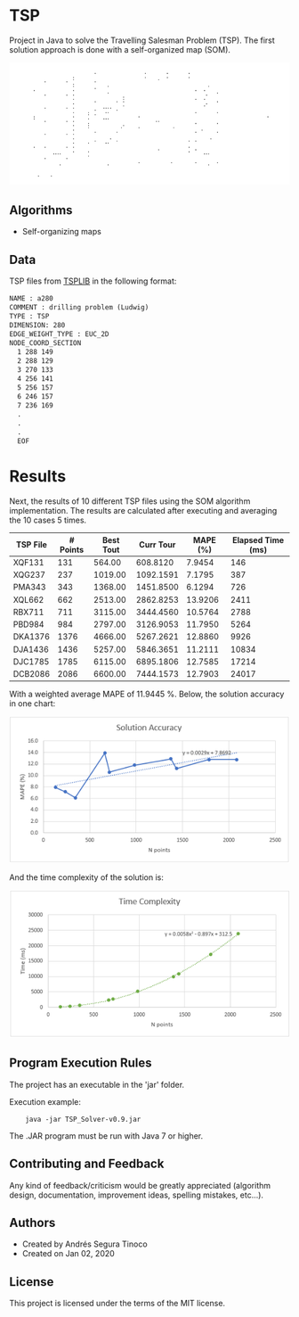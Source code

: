 # TSP
Project in Java to solve the Travelling Salesman Problem (TSP). The first solution approach is done with a self-organized map (SOM).

![som-xqf131 solution](https://raw.githubusercontent.com/ansegura7/TSP/master/images/som-xqf131.gif)

## Algorithms
- Self-organizing maps

## Data
TSP files from <a href="http://elib.zib.de/pub/mp-testdata/tsp/tsplib/tsp/index.html" target="_blank">TSPLIB</a> in the following format:

```
NAME : a280
COMMENT : drilling problem (Ludwig)
TYPE : TSP
DIMENSION: 280
EDGE_WEIGHT_TYPE : EUC_2D
NODE_COORD_SECTION
  1 288 149
  2 288 129
  3 270 133
  4 256 141
  5 256 157
  6 246 157
  7 236 169
  .
  .
  .
  EOF
```

# Results
Next, the results of 10 different TSP files using the SOM algorithm implementation. The results are calculated after executing and averaging the 10 cases 5 times.

| TSP File | # Points | Best Tout | Curr Tour | MAPE (%) | Elapsed Time (ms) |
| -- | -- | -- | -- | -- | -- |
| XQF131  | 131  |  564.00 | 608.8120  | 7.9454  |   146 |
| XQG237  | 237  | 1019.00 | 1092.1591 | 7.1795  |   387 |
| PMA343  | 343  | 1368.00 | 1451.8500 | 6.1294  |   726 |
| XQL662  | 662  | 2513.00 | 2862.8253 | 13.9206 |  2411 |
| RBX711  | 711  | 3115.00 | 3444.4560 | 10.5764 |  2788 |
| PBD984  | 984  | 2797.00 | 3126.9053 | 11.7950 |  5264 |
| DKA1376 | 1376 | 4666.00 | 5267.2621 | 12.8860 |  9926 |
| DJA1436 | 1436 | 5257.00 | 5846.3651 | 11.2111 | 10834 |
| DJC1785 | 1785 | 6115.00 | 6895.1806 | 12.7585 | 17214 |
| DCB2086 | 2086 | 6600.00 | 7444.1573 | 12.7903 | 24017 |

With a weighted average MAPE of 11.9445 %. Below, the solution accuracy in one chart:

![solution accuracy](https://raw.githubusercontent.com/ansegura7/TSP/master/images/results1.PNG)

And the time complexity of the solution is:

![time complexity](https://raw.githubusercontent.com/ansegura7/TSP/master/images/results2.PNG)

## Program Execution Rules
The project has an executable in the 'jar' folder.

Execution example:
``` console
    java -jar TSP_Solver-v0.9.jar
```
The .JAR program must be run with Java 7 or higher.

## Contributing and Feedback
Any kind of feedback/criticism would be greatly appreciated (algorithm design, documentation, improvement ideas, spelling mistakes, etc...).

## Authors
- Created by Andrés Segura Tinoco
- Created on Jan 02, 2020

## License
This project is licensed under the terms of the MIT license.

